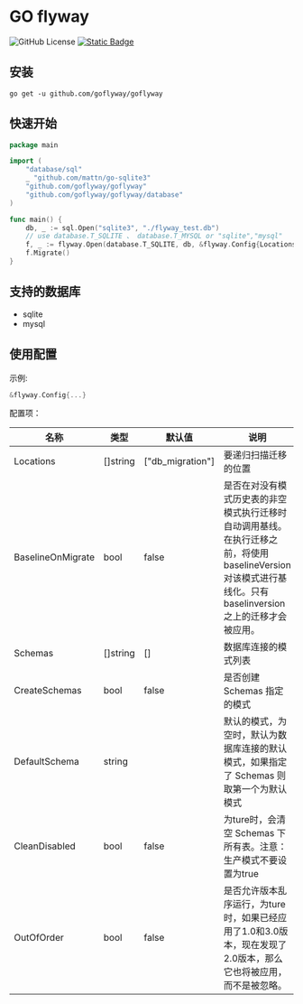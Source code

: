 # GO flyway

![GitHub License](https://img.shields.io/github/license/jiangliuhong/go-flyway)
[![Static Badge](https://img.shields.io/badge/go.dev-reference-blue?style=flat)](https://pkg.go.dev/github.com/goflyway/goflyway)

## 安装

```shell
go get -u github.com/goflyway/goflyway
```

## 快速开始

```go
package main

import (
	"database/sql"
	_ "github.com/mattn/go-sqlite3"
	"github.com/goflyway/goflyway"
	"github.com/goflyway/goflyway/database"
)

func main() {
	db, _ := sql.Open("sqlite3", "./flyway_test.db")
	// use database.T_SQLITE 、 database.T_MYSQL or "sqlite","mysql"
	f, _ := flyway.Open(database.T_SQLITE, db, &flyway.Config{Locations: []string{"db_migration"}})
	f.Migrate()
}
```

## 支持的数据库

- sqlite
- mysql

## 使用配置

示例:

```go
&flyway.Config{...}

```

配置项：

 名称                | 类型       | 默认值              | 说明                                                                                          
-------------------|----------|------------------|---------------------------------------------------------------------------------------------
 Locations         | []string | ["db_migration"] | 要递归扫描迁移的位置                                                                                  
 BaselineOnMigrate | bool     | false            | 是否在对没有模式历史表的非空模式执行迁移时自动调用基线。在执行迁移之前，将使用baselineVersion对该模式进行基线化。只有baselinversion之上的迁移才会被应用。 
 Schemas           | []string | []               | 数据库连接的模式列表                                                                                  
 CreateSchemas     | bool     | false            | 是否创建 Schemas 指定的模式                                                                          
 DefaultSchema     | string   |                  | 默认的模式，为空时，默认为数据库连接的默认模式，如果指定了 Schemas 则取第一个为默认模式                                            
 CleanDisabled     | bool     | false            | 为ture时，会清空 Schemas 下所有表。注意：生产模式不要设置为true                                                    
 OutOfOrder        | bool     | false            | 是否允许版本乱序运行，为ture时，如果已经应用了1.0和3.0版本，现在发现了2.0版本，那么它也将被应用，而不是被忽略。                              
